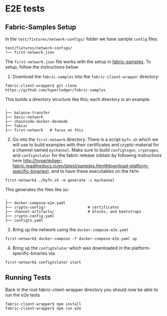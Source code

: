 # E2E tests

## Fabric-Samples Setup
In the `test/fixtures/network-configs/` folder we have sample `config` files.
```
test/fixtures/network-configs/
└── first-network.json
```

The `first-network.json` file works with the setup in
[fabric-samples](https://github.com/hyperledger/fabric-samples). To setup, follow the instructions below

1. Download the `fabric-samples` into the `fabric-client-wrapper` directory:
```
fabric-client-wrapper$ git clone https://github.com/hyperledger/fabric-samples
```

This builds a directory structure like this; each directory is an example.
```
.
├── balance-transfer
├── basic-network
├── chaincode-docker-devmode
├── fabcar
├── first-network   # focus on this
```

2. Go into the `first-network` directory. There is a script `byfn.sh` which
   we will use to build examples with their certificates and crypto-material for a channel named `mychannel`.
   Make sure to build `configtxgen`, `cryptogen`, and `configtxlator` for the fabric release (obtain by following instructions here http://hyperledger-fabric.readthedocs.io/en/latest/samples.html#download-platform-specific-binaries), and
   to have these executables on the `PATH`.
```
first-network$ ./byfn.sh -m generate -c mychannel
```

This generates the files like so:
```
.
├── docker-compose-e2e.yaml
├── crypto-config/                   # certificates
├── channel-artifacts/               # blocks, and bootstraps
├── crypto-config.yaml
├── configtx.yaml
```

3. Bring up the network using the `docker-compose-e2e.yaml`
```
first-network$ docker-compose -f docker-compose-e2e.yaml up
```

4. Bring up the `configtxlator` which was downloaded in the platform-specific-binaries via:
```
first-network$ configtxlator start
```

## Running Tests
Back in the root fabric-client-wrapper directory you should now be able to run the e2e tests

```
fabric-client-wrapper$ npm install
fabric-client-wrapper$ npm run e2e
```
